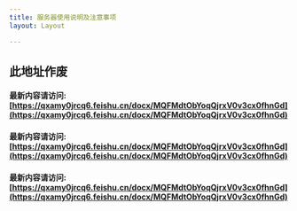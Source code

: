 ```yaml
---
title: 服务器使用说明及注意事项
layout: Layout

---
```


## 此地址作废

#### 最新内容请访问: [https://qxamy0jrcq6.feishu.cn/docx/MQFMdtObYoqQjrxV0v3cx0fhnGd](https://qxamy0jrcq6.feishu.cn/docx/MQFMdtObYoqQjrxV0v3cx0fhnGd)
#### 最新内容请访问: [https://qxamy0jrcq6.feishu.cn/docx/MQFMdtObYoqQjrxV0v3cx0fhnGd](https://qxamy0jrcq6.feishu.cn/docx/MQFMdtObYoqQjrxV0v3cx0fhnGd)
#### 最新内容请访问: [https://qxamy0jrcq6.feishu.cn/docx/MQFMdtObYoqQjrxV0v3cx0fhnGd](https://qxamy0jrcq6.feishu.cn/docx/MQFMdtObYoqQjrxV0v3cx0fhnGd)
